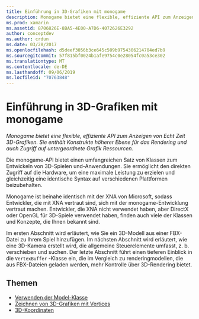 ```yaml
---
title: Einführung in 3D-Grafiken mit monogame
description: Monogame bietet eine flexible, effiziente API zum Anzeigen von Echt Zeit 3D-Grafiken. Sie enthält Konstrukte höherer Ebene für das Rendering und auch Zugriff auf untergeordnete Grafik Ressourcen.
ms.prod: xamarin
ms.assetid: 8706826E-8BA5-4E00-A7D6-4072626E3292
author: conceptdev
ms.author: crdun
ms.date: 03/28/2017
ms.openlocfilehash: d5deef3056b3ce645c509b9754306214704ed7b9
ms.sourcegitcommit: 57f815bf0024b1afe9754c0e28054fc0a53ce302
ms.translationtype: MT
ms.contentlocale: de-DE
ms.lasthandoff: 09/06/2019
ms.locfileid: "70763848"
---
```

# <a name="introduction-to-3d-graphics-with-monogame"></a>Einführung in 3D-Grafiken mit monogame

_Monogame bietet eine flexible, effiziente API zum Anzeigen von Echt Zeit 3D-Grafiken. Sie enthält Konstrukte höherer Ebene für das Rendering und auch Zugriff auf untergeordnete Grafik Ressourcen._

Die monogame-API bietet einen umfangreichen Satz von Klassen zum Entwickeln von 3D-Spielen und-Anwendungen. Sie ermöglicht den direkten Zugriff auf die Hardware, um eine maximale Leistung zu erzielen und gleichzeitig eine identische Syntax auf verschiedenen Plattformen beizubehalten.

Monogame ist beinahe identisch mit der XNA von Microsoft, sodass Entwickler, die mit XNA vertraut sind, sich mit der monogame-Entwicklung vertraut machen. Entwickler, die XNA nicht verwendet haben, aber DirectX oder OpenGL für 3D-Spiele verwendet haben, finden auch viele der Klassen und Konzepte, die Ihnen bekannt sind.

Im ersten Abschnitt wird erläutert, wie Sie ein 3D-Modell aus einer FBX-Datei zu Ihrem Spiel hinzufügen. Im nächsten Abschnitt wird erläutert, wie eine 3D-Kamera erstellt wird, die allgemeine Steuerelemente umfasst, z. b. verschieben und suchen. Der letzte Abschnitt führt einen tieferen Einblick in die `VertexBuffer` -Klasse ein, die im Vergleich zu renderingmodellen, die aus FBX-Dateien geladen werden, mehr Kontrolle über 3D-Rendering bietet.

## <a name="topics"></a>Themen

- [Verwenden der Model-Klasse](~/graphics-games/monogame/3d/part1.md)
- [Zeichnen von 3D-Grafiken mit Vertices](~/graphics-games/monogame/3d/part2.md)
- [3D-Koordinaten](~/graphics-games/monogame/3d/part3.md)
